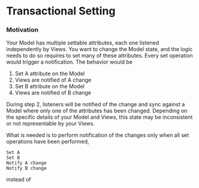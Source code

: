 # Transactional Setting

### Motivation

Your Model has multiple settable attributes, each one listened independently by Views. You want to change the Model state, and the logic needs to do so requires to set many of these attributes. Every set operation would trigger a notification. The behavior would be

 1. Set A attribute on the Model
 2. Views are notified of A change
 3. Set B attribute on the Model
 4. Views are notified of B change

During step 2, listeners will be notified of the change and sync against a Model where only one of the attributes has been changed. Depending on the specific details of your Model and Views, this state may be inconsistent or not representable by your Views. 

What is needed is to perform notification of the changes only when all set operations have been performed, 


    Set A
    Set B
    Notify A change
    Notify B change

instead of 



